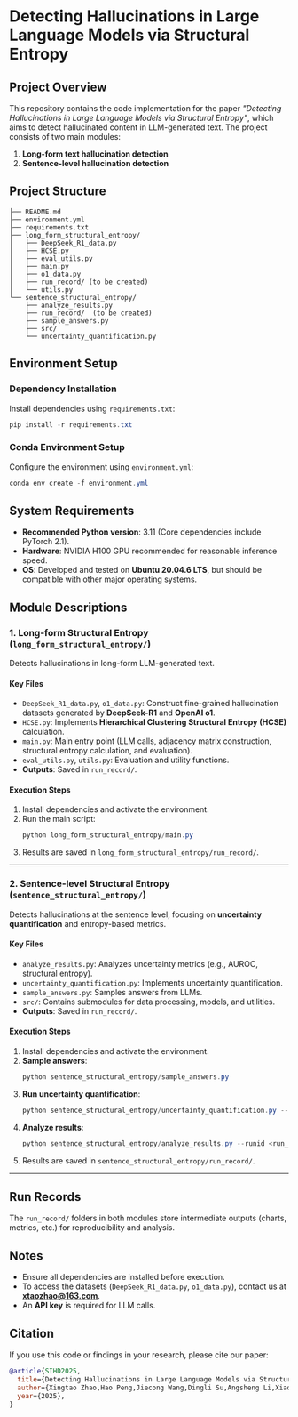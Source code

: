 # **Detecting Hallucinations in Large Language Models via Structural Entropy**  

## **Project Overview**  
This repository contains the code implementation for the paper *"Detecting Hallucinations in Large Language Models via Structural Entropy"*, which aims to detect hallucinated content in LLM-generated text. The project consists of two main modules:  
1. **Long-form text hallucination detection**  
2. **Sentence-level hallucination detection**  

## **Project Structure**  
```
├── README.md  
├── environment.yml  
├── requirements.txt  
├── long_form_structural_entropy/  
│   ├── DeepSeek_R1_data.py  
│   ├── HCSE.py  
│   ├── eval_utils.py  
│   ├── main.py  
│   ├── o1_data.py  
│   ├── run_record/ (to be created) 
│   └── utils.py  
└── sentence_structural_entropy/  
    ├── analyze_results.py  
    ├── run_record/  (to be created)
    ├── sample_answers.py  
    ├── src/  
    └── uncertainty_quantification.py  
```  

## **Environment Setup**  

### **Dependency Installation**  
Install dependencies using `requirements.txt`:  
```powershell  
pip install -r requirements.txt  
```  

### **Conda Environment Setup**  
Configure the environment using `environment.yml`:  
```powershell  
conda env create -f environment.yml  
```  

## **System Requirements**  

- **Recommended Python version**: 3.11 (Core dependencies include PyTorch 2.1).  
- **Hardware**: NVIDIA H100 GPU recommended for reasonable inference speed.  
- **OS**: Developed and tested on **Ubuntu 20.04.6 LTS**, but should be compatible with other major operating systems.  

## **Module Descriptions**  

### **1. Long-form Structural Entropy (`long_form_structural_entropy/`)**  
Detects hallucinations in long-form LLM-generated text.  

#### **Key Files**  
- `DeepSeek_R1_data.py`, `o1_data.py`: Construct fine-grained hallucination datasets generated by **DeepSeek-R1** and **OpenAI o1**.  
- `HCSE.py`: Implements **Hierarchical Clustering Structural Entropy (HCSE)** calculation.  
- `main.py`: Main entry point (LLM calls, adjacency matrix construction, structural entropy calculation, and evaluation).  
- `eval_utils.py`, `utils.py`: Evaluation and utility functions.  
- **Outputs**: Saved in `run_record/`.  

#### **Execution Steps**  
1. Install dependencies and activate the environment.  
2. Run the main script:  
   ```powershell  
   python long_form_structural_entropy/main.py  
   ```  
3. Results are saved in `long_form_structural_entropy/run_record/`.  

---

### **2. Sentence-level Structural Entropy (`sentence_structural_entropy/`)**  
Detects hallucinations at the sentence level, focusing on **uncertainty quantification** and entropy-based metrics.  

#### **Key Files**  
- `analyze_results.py`: Analyzes uncertainty metrics (e.g., AUROC, structural entropy).  
- `uncertainty_quantification.py`: Implements uncertainty quantification.  
- `sample_answers.py`: Samples answers from LLMs.  
- `src/`: Contains submodules for data processing, models, and utilities.  
- **Outputs**: Saved in `run_record/`.  

#### **Execution Steps**  
1. Install dependencies and activate the environment.  
2. **Sample answers**:  
   ```powershell  
   python sentence_structural_entropy/sample_answers.py  
   ```  
3. **Run uncertainty quantification**:  
   ```powershell  
   python sentence_structural_entropy/uncertainty_quantification.py --runid <run_id>  
   ```  
4. **Analyze results**:  
   ```powershell  
   python sentence_structural_entropy/analyze_results.py --runid <run_id>  
   ```  
5. Results are saved in `sentence_structural_entropy/run_record/`.  

---

## **Run Records**  
The `run_record/` folders in both modules store intermediate outputs (charts, metrics, etc.) for reproducibility and analysis.  

## **Notes**  
- Ensure all dependencies are installed before execution.  
- To access the datasets (`DeepSeek_R1_data.py`, `o1_data.py`), contact us at **xtaozhao@163.com**.  
- An **API key** is required for LLM calls.  

## **Citation**  
If you use this code or findings in your research, please cite our paper:  
```bibtex
@article{SIHD2025,
  title={Detecting Hallucinations in Large Language Models via Structural Entropy},
  author={Xingtao Zhao,Hao Peng,Jiecong Wang,Dingli Su,Angsheng Li,Xiaoyan Yu,Philip S. Yu and Shengxiang Gao},
  year={2025},
}
```
